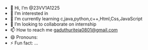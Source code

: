 - 👋 Hi, I’m @23VV1A1225
- 👀 I’m interested in
- 🌱 I’m currently learning c,java,python,c++,Html,Css,JavaScript
- 💞️ I’m looking to collaborate on internship
- 📫 How to reach me gaduthuriteja0801@gmail.com
- 😄 Pronouns: 
- ⚡ Fun fact: ...

<!---
TEJ200408/TEJ200408 is a ✨ special ✨ repository because its `README.md` (this file) appears on your GitHub profile.
You can click the Preview link to take a look at your changes.
--->
